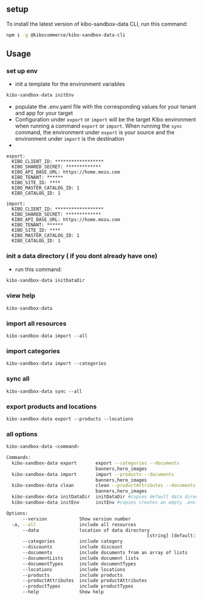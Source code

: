 ## setup

To install the latest version of kibo-sandbox-data CLI, run this command:

```bash
npm i -g @kibocommerce/kibo-sandbox-data-cli
```

## Usage

### set up env

- init a template for the environment variables

```bash
kibo-sandbox-data initEnv
```

- populate the .env.yaml file with the corresponding values for your tenant and app for your target
- Configuration under `export` or `import` will be the target Kibo environment when running a command `export` or `import`. When running the `sync` command, the environment under `export` is your source and the environment under `import` is the destination
-

```
export:
  KIBO_CLIENT_ID: ******************
  KIBO_SHARED_SECRET: *************
  KIBO_API_BASE_URL: https://home.mozu.com
  KIBO_TENANT: ******
  KIBO_SITE_ID: ****
  KIBO_MASTER_CATALOG_ID: 1
  KIBO_CATALOG_ID: 1

import:
  KIBO_CLIENT_ID: ******************
  KIBO_SHARED_SECRET: *************
  KIBO_API_BASE_URL: https://home.mozu.com
  KIBO_TENANT: ******
  KIBO_SITE_ID: ****
  KIBO_MASTER_CATALOG_ID: 1
  KIBO_CATALOG_ID: 1
```

### init a data directory ( if you dont already have one)

- run this command:

```bash
kibo-sandbox-data initDataDir
```

### view help

```
kibo-sandbox-data
```

### import all resources

```
kibo-sandbox-data import --all
```

### import categories

```
kibo-sandbox-data import --categories
```

### sync all

```
kibo-sandbox-data sync --all
```

### export products and locations

```
kibo-sandbox-data export --products --locations
```

### all options

```bash
kibo-sandbox-data <command>

Commands:
  kibo-sandbox-data export       export --categories --documents
                                 banners,hero_images
  kibo-sandbox-data import       import --products --documents
                                 banners,hero_images
  kibo-sandbox-data clean        clean --productAttributes --documents
                                 banners,hero_images
  kibo-sandbox-data initDataDir  initDataDir #copies default data directory
  kibo-sandbox-data initEnv      initEnv #copies creates an empty .env file

Options:
      --version            Show version number                         [boolean]
  -a, --all                include all resources                       [boolean]
      --data               location of data directory
                                                    [string] [default: "./data"]
      --categories         include category                            [boolean]
      --discounts          include discount                            [boolean]
      --documents          include documents from an array of lists      [array]
      --documentLists      include document lists                      [boolean]
      --documentTypes      include documentTypes                       [boolean]
      --locations          include locations                           [boolean]
      --products           include products                            [boolean]
      --productAttributes  include productAttributes                   [boolean]
      --productTypes       include productTypes                        [boolean]
      --help               Show help                                   [boolean]
```
